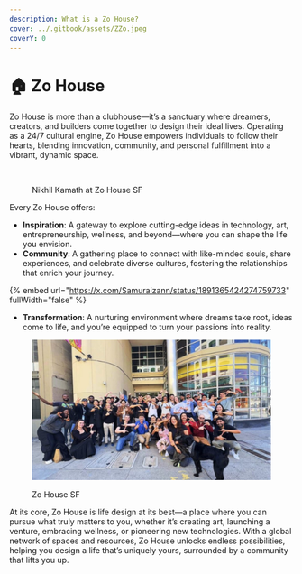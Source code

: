 ```yaml
---
description: What is a Zo House?
cover: ../.gitbook/assets/ZZo.jpeg
coverY: 0
---
```


# 🏠 Zo House

Zo House is more than a clubhouse—it’s a sanctuary where dreamers, creators, and builders come together to design their ideal lives. Operating as a 24/7 cultural engine, Zo House empowers individuals to follow their hearts, blending innovation, community, and personal fulfillment into a vibrant, dynamic space.

<figure><img src="../.gitbook/assets/Screenshot 2025-06-17 at 4.57.22 PM.png" alt=""><figcaption><p>Nikhil Kamath at Zo House SF</p></figcaption></figure>

Every Zo House offers:

* **Inspiration**: A gateway to explore cutting-edge ideas in technology, art, entrepreneurship, wellness, and beyond—where you can shape the life you envision.
* **Community**: A gathering place to connect with like-minded souls, share experiences, and celebrate diverse cultures, fostering the relationships that enrich your journey.

{% embed url="https://x.com/Samuraizann/status/1891365424274759733" fullWidth="false" %}

* **Transformation**: A nurturing environment where dreams take root, ideas come to life, and you’re equipped to turn your passions into reality.

<figure><img src="../.gitbook/assets/image (18).png" alt=""><figcaption><p>Zo House SF</p></figcaption></figure>

At its core, Zo House is life design at its best—a place where you can pursue what truly matters to you, whether it’s creating art, launching a venture, embracing wellness, or pioneering new technologies. With a global network of spaces and resources, Zo House unlocks endless possibilities, helping you design a life that’s uniquely yours, surrounded by a community that lifts you up.
